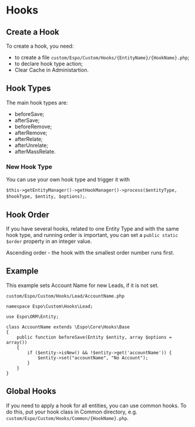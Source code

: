 # Hooks

## Create a Hook
To create a hook, you need:
- to create a file `custom/Espo/Custom/Hooks/{EntityName}/{HookName}.php`;
- to declare hook type action;
- Clear Cache in Administartion.

## Hook Types

The main hook types are:

- beforeSave;
- afterSave;
- beforeRemove;
- afterRemove;
- afterRelate;
- afterUnrelate;
- afterMassRelate.

### New Hook Type
You can use your own hook type and trigger it with

`$this->getEntityManager()->getHookManager()->process($entityType, $hookType, $entity, $options);`.

## Hook Order
If you have several hooks, related to one Entity Type and with the same hook type, and running order is important, you can set a `public static $order` property in an integer value.

Ascending order - the hook with the smallest order number runs first.

## Example
This example sets Account Name for new Leads, if it is not set.

`custom/Espo/Custom/Hooks/Lead/AccountName.php`

```
namespace Espo\Custom\Hooks\Lead;

use Espo\ORM\Entity;

class AccountName extends \Espo\Core\Hooks\Base
{    
    public function beforeSave(Entity $entity, array $options = array())
    {
        if ($entity->isNew() && !$entity->get('accountName')) { 
            $entity->set("accountName", "No Account");
        }
    }
}
```

## Global Hooks
If you need to apply a hook for all entities, you can use common hooks. To do this, put your hook class in Common directory, e.g. `custom/Espo/Custom/Hooks/Common/{HookName}.php`.
